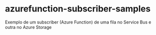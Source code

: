 # azurefunction-subscriber-samples
Exemplo de um subscriber (Azure Function) de uma fila no Service Bus e outra no Azure Storage
